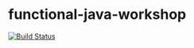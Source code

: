 # functional-java-workshop

[![Build Status](https://travis-ci.org/kraluk/functional-java-workshop.svg?branch=master)](https://travis-ci.org/kraluk/functional-java-workshop)
